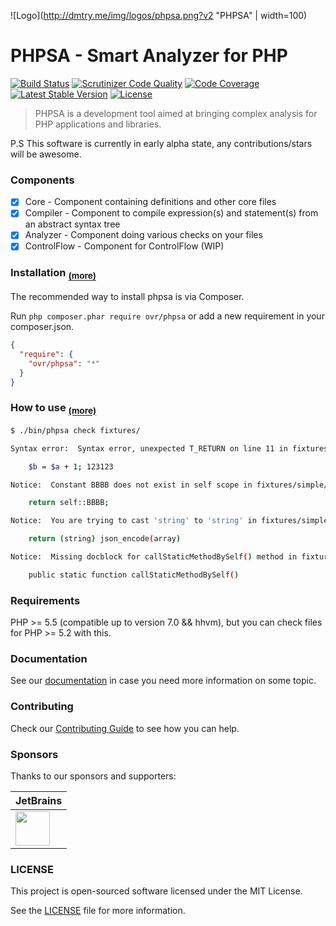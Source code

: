 ![Logo](http://dmtry.me/img/logos/phpsa.png?v2 "PHPSA" | width=100)

PHPSA - Smart Analyzer for PHP
===============================
[![Build Status](https://travis-ci.org/ovr/phpsa.svg?branch=master)](https://travis-ci.org/ovr/phpsa)
[![Scrutinizer Code Quality](https://scrutinizer-ci.com/g/ovr/phpsa/badges/quality-score.png?b=master)](https://scrutinizer-ci.com/g/ovr/phpsa/?branch=master)
[![Code Coverage](https://scrutinizer-ci.com/g/ovr/phpsa/badges/coverage.png?b=master)](https://scrutinizer-ci.com/g/ovr/phpsa/?branch=master)
[![Latest Stable Version](https://poser.pugx.org/ovr/phpsa/v/stable.svg)](https://packagist.org/packages/ovr/phpsa)
[![License](https://poser.pugx.org/ovr/phpsa/license.svg)](https://packagist.org/packages/ovr/phpsa)

> PHPSA is a development tool aimed at bringing complex analysis for PHP applications and libraries.

P.S This software is currently in early alpha state, any contributions/stars will be awesome.

### Components

- [X] Core - Component containing definitions and other core files
- [X] Compiler - Component to compile expression(s) and statement(s) from an abstract syntax tree
- [X] Analyzer - Component doing various checks on your files
- [X] ControlFlow - Component for ControlFlow (WIP)

### Installation <sub>[(more)](/docs/01_Installation.md)</sub>

The recommended way to install phpsa is via Composer.

Run `php composer.phar require ovr/phpsa` or add a new requirement in your composer.json.

``` json
{
  "require": {
    "ovr/phpsa": "*"
  }
}
```

### How to use <sub>[(more)](/docs/02_Usage.md)</sub>

```sh
$ ./bin/phpsa check fixtures/

Syntax error:  Syntax error, unexpected T_RETURN on line 11 in fixtures/simple/syntax/Error2.php 

    $b = $a + 1; 123123

Notice:  Constant BBBB does not exist in self scope in fixtures/simple/undefined/Const.php on 29 [undefined-const]

    return self::BBBB; 

Notice:  You are trying to cast 'string' to 'string' in fixtures/simple/code-smell/StandardFunctionCall.php on 16 [stupid.cast]

    return (string) json_encode(array)

Notice:  Missing docblock for callStaticMethodBySelf() method in fixtures/Compiling/Expression/StaticCall.php on 18 [missing-docblock]

    public static function callStaticMethodBySelf()

```


### Requirements

PHP >= 5.5 (compatible up to version 7.0 && hhvm), but you can check files for PHP >= 5.2 with this.

### Documentation

See our [documentation](/docs/) in case you need more information on some topic.

### Contributing

Check our [Contributing Guide](/.github/CONTRIBUTING.md) to see how you can help.

### Sponsors

Thanks to our sponsors and supporters:

| JetBrains |
|---|
| <a href="https://www.jetbrains.com/phpstorm/" title="PHP IDE :: JetBrains PhpStorm" target="_blank"><img src="https://resources.jetbrains.com/assets/media/open-graph/jetbrains_250x250.png" height="55"></img></a> |

### LICENSE

This project is open-sourced software licensed under the MIT License.

See the [LICENSE](LICENSE) file for more information.
